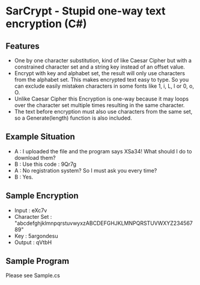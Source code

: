 # SarCrypt - Stupid one-way text encryption (C#)

## Features
- One by one character substitution, kind of like Caesar Cipher but with a constrained character set and a string key instead of an offset value.
- Encrypt with key and alphabet set, the result will only use characters from the alphabet set. This makes encrypted text easy to type. So you can exclude easily mistaken characters in some fonts like 1, i, L, l or 0, o, O.
- Unlike Caesar Cipher this Encryption is one-way because it may loops over the character set multiple times resulting in the same character.
- The text before encryption must also use characters from the same set, so a Generate(length) function is also included.

## Example Situation
- A : I uploaded the file and the program says XSa34! What should I do to download them?
- B : Use this code : 9Qr7g
- A : No registration system? So I must ask you every time?
- B : Yes.

## Sample Encryption
- Input : eXc7v
- Character Set : "abcdefghjklmnpqrstuvwyxzABCDEFGHJKLMNPQRSTUVWXYZ23456789"
- Key : 5argondesu
- Output : qVtbH

## Sample Program
Please see Sample.cs
